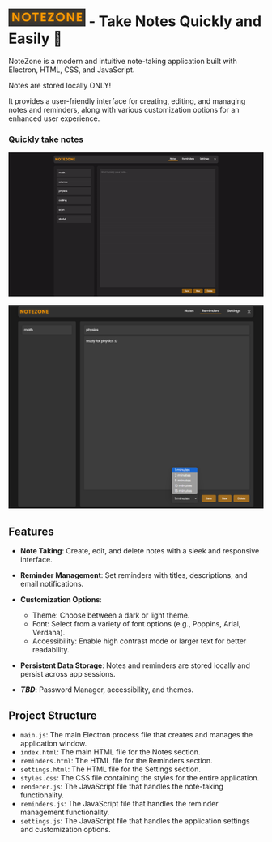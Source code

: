 ![](https://github.com/Sieep-Coding/notetaking-app-electron/blob/main/assets/imgs/notezone.png) - Take Notes Quickly and Easily 📑
========

NoteZone is a modern and intuitive note-taking application built with Electron, HTML, CSS, and JavaScript.

Notes are stored locally ONLY!

It provides a user-friendly interface for creating, editing, and managing notes and reminders, along with various customization options for an enhanced user experience.

### Quickly take notes

![](https://github.com/Sieep-Coding/notetaking-app-electron/blob/main/assets/imgs/notezone-v01.gif)

![](https://github.com/Sieep-Coding/notetaking-app-electron/blob/main/assets/imgs/reminder-tab.png)



Features
--------

-   **Note Taking**: Create, edit, and delete notes with a sleek and responsive interface.
-   **Reminder Management**: Set reminders with titles, descriptions, and email notifications.
-   **Customization Options**:
    -   Theme: Choose between a dark or light theme.
    -   Font: Select from a variety of font options (e.g., Poppins, Arial, Verdana).
    -   Accessibility: Enable high contrast mode or larger text for better readability.
-   **Persistent Data Storage**: Notes and reminders are stored locally and persist across app sessions.

-   ***TBD***: Password Manager, accessibility, and themes.


Project Structure
-----------------

-   `main.js`: The main Electron process file that creates and manages the application window.
-   `index.html`: The main HTML file for the Notes section.
-   `reminders.html`: The HTML file for the Reminders section.
-   `settings.html`: The HTML file for the Settings section.
-   `styles.css`: The CSS file containing the styles for the entire application.
-   `renderer.js`: The JavaScript file that handles the note-taking functionality.
-   `reminders.js`: The JavaScript file that handles the reminder management functionality.
-   `settings.js`: The JavaScript file that handles the application settings and customization options.
